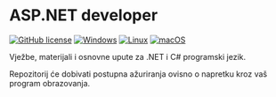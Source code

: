 # ASP.NET developer

[![GitHub license](https://badgen.net/badge/license/MIT/blue)](https://github.com/dotnet-predavac-luka/asp-dotnet-developer-exercises/blob/main/LICENSE)
[![Windows](https://svgshare.com/i/ZhY.svg)](https://svgshare.com/i/ZhY.svg)
[![Linux](https://svgshare.com/i/Zhy.svg)](https://svgshare.com/i/Zhy.svg)
[![macOS](https://svgshare.com/i/ZjP.svg)](https://svgshare.com/i/ZjP.svg)

Vježbe, materijali i osnovne upute za .NET i C# programski jezik.

Repozitorij će dobivati postupna ažuriranja ovisno o napretku kroz vaš program obrazovanja.
